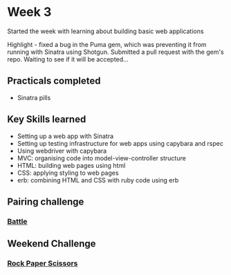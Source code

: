 # Week 3

Started the week with learning about building basic web applications

Highlight - fixed a bug in the Puma gem, which was preventing it from running with Sinatra using Shotgun. Submitted a pull request with the gem's repo. Waiting to see if it will be accepted...

## Practicals completed
- Sinatra pills

## Key Skills learned
- Setting up a web app with Sinatra
- Setting up testing infrastructure for web apps using capybara and rspec
- Using webdriver with capybara
- MVC: organising code into model-view-controller structure
- HTML: building web pages using html
- CSS: applying styling to web pages
- erb: combining HTML and CSS with ruby code using erb

## Pairing challenge

### [Battle](https://github.com/AJ8GH/battle)

## Weekend Challenge

### [Rock Paper Scissors](https://github.com/AJ8GH/rps-challenge)
